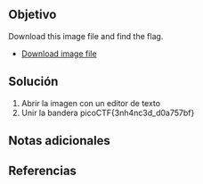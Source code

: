 ## Objetivo
Download this image file and find the flag.

- [Download image file](https://artifacts.picoctf.net/c/102/drawing.flag.svg)
## Solución

1. Abrir la imagen con un editor de texto
2. Unir la bandera
picoCTF{3nh4nc3d_d0a757bf}
## Notas adicionales
## Referencias